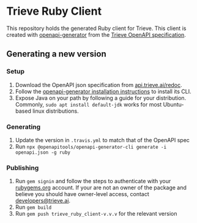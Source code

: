 # Trieve Ruby Client

This repository holds the generated Ruby client for Trieve. This client is created with [openapi-generator](https://openapi-generator.tech/) from the [Trieve OpenAPI specification](https://api.trieve.ai/redoc). 

## Generating a new version 

### Setup

1. Download the OpenAPI json specification from [api.trieve.ai/redoc](https://api.trieve.ai/redoc).
2. Follow the [openapi-generator installation instructions](https://openapi-generator.tech/docs/installation) to install its CLI. 
3. Expose Java on your path by following a guide for your distribution. Commonly, `sudo apt install default-jdk` works for most Ubuntu-based linux distributions. 

### Generating 

1. Update the version in `.travis.yml` to match that of the OpenAPI spec 
2. Run `npx @openapitools/openapi-generator-cli generate -i openapi.json -g ruby`

### Publishing

1. Run `gem signin` and follow the steps to authenticate with your [rubygems.org](https://rubygems.org) account. If your are not an owner of the package and believe you should have owner-level access, contact developers@trieve.ai. 
2. Run `gem build` 
3. Run `gem push trieve_ruby_client-v.v.v` for the relevant version





